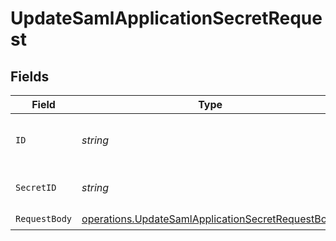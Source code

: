 # UpdateSamlApplicationSecretRequest


## Fields

| Field                                                                                                                  | Type                                                                                                                   | Required                                                                                                               | Description                                                                                                            |
| ---------------------------------------------------------------------------------------------------------------------- | ---------------------------------------------------------------------------------------------------------------------- | ---------------------------------------------------------------------------------------------------------------------- | ---------------------------------------------------------------------------------------------------------------------- |
| `ID`                                                                                                                   | *string*                                                                                                               | :heavy_check_mark:                                                                                                     | The unique identifier of the saml application.                                                                         |
| `SecretID`                                                                                                             | *string*                                                                                                               | :heavy_check_mark:                                                                                                     | The unique identifier of the secret.                                                                                   |
| `RequestBody`                                                                                                          | [operations.UpdateSamlApplicationSecretRequestBody](../../models/operations/updatesamlapplicationsecretrequestbody.md) | :heavy_check_mark:                                                                                                     | N/A                                                                                                                    |